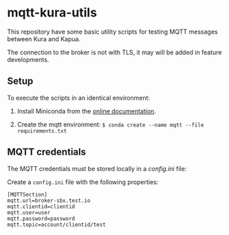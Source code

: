 # mqtt-kura-utils
This repository have some basic utility scripts for testing MQTT messages between Kura and Kapua.

The connection to the broker is not with TLS, it may will be added in feature developments.

## Setup

To execute the scripts in an identical environment:

1) Install Miniconda from the [online documentation](https://docs.conda.io/projects/miniconda/en/latest/miniconda-install.html).

2) Create the mqtt environment: 
    `$ conda create --name mqtt --file requirements.txt`


## MQTT credentials

The MQTT credentials must be stored locally in a _config.ini_ file: 

Create a `config.ini` file with the following properties:

```
[MQTTSection]
mqtt.url=broker-sbx.test.io
mqtt.clientid=clientid
mqtt.user=user
mqtt.password=password
mqtt.topic=account/clientid/test
```
